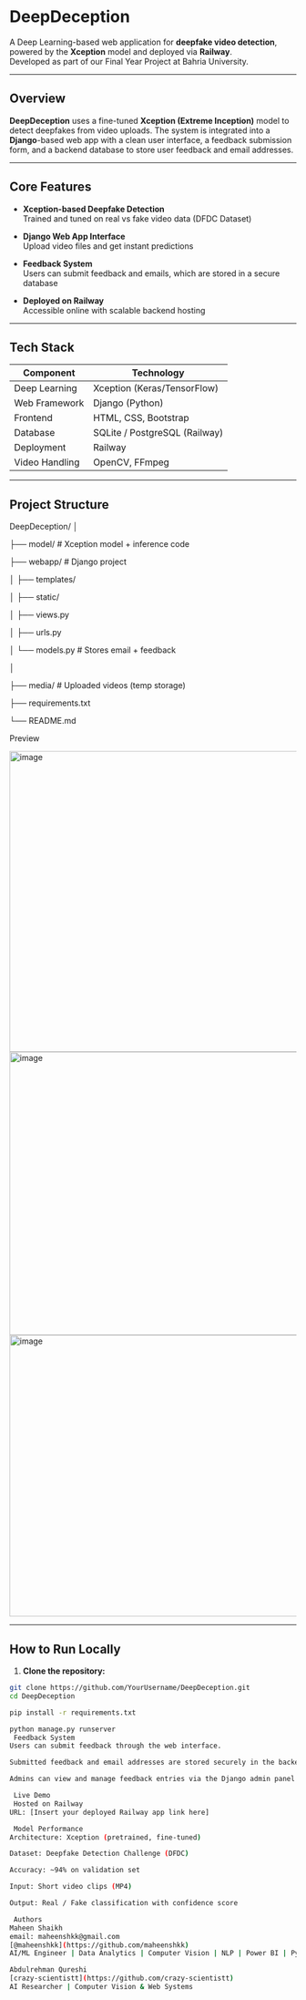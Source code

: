 # DeepDeception 

A Deep Learning-based web application for **deepfake video detection**, powered by the **Xception** model and deployed via **Railway**.  
Developed as part of our Final Year Project at Bahria University.

---

##  Overview

**DeepDeception** uses a fine-tuned **Xception (Extreme Inception)** model to detect deepfakes from video uploads. The system is integrated into a **Django**-based web app with a clean user interface, a feedback submission form, and a backend database to store user feedback and email addresses.

---

##  Core Features

-  **Xception-based Deepfake Detection**  
  Trained and tuned on real vs fake video data (DFDC Dataset)

-  **Django Web App Interface**  
  Upload video files and get instant predictions

-  **Feedback System**  
  Users can submit feedback and emails, which are stored in a secure database

-  **Deployed on Railway**  
  Accessible online with scalable backend hosting

---

##  Tech Stack

| Component        | Technology        |
|------------------|------------------|
| Deep Learning    | Xception (Keras/TensorFlow) |
| Web Framework    | Django (Python)  |
| Frontend         | HTML, CSS, Bootstrap |
| Database         | SQLite / PostgreSQL (Railway) |
| Deployment       | Railway          |
| Video Handling   | OpenCV, FFmpeg   |

---

##  Project Structure
DeepDeception/
│

├── model/ # Xception model + inference code

├── webapp/ # Django project

│ ├── templates/

│ ├── static/

│ ├── views.py

│ ├── urls.py

│ └── models.py # Stores email + feedback

│

├── media/ # Uploaded videos (temp storage)

├── requirements.txt

└── README.md

 Preview

<img width="930" height="528" alt="image" src="https://github.com/user-attachments/assets/de08f88b-68ed-4b93-a1d3-f8e63a95e48f" />

<img width="934" height="497" alt="image" src="https://github.com/user-attachments/assets/45e96a9b-9650-44c8-a96f-1a76e41b5b2d" />

<img width="931" height="494" alt="image" src="https://github.com/user-attachments/assets/2477080f-de22-4edf-9787-23997d688a91" />



---

##  How to Run Locally

1. **Clone the repository:**

```bash
git clone https://github.com/YourUsername/DeepDeception.git
cd DeepDeception

pip install -r requirements.txt

python manage.py runserver
 Feedback System
Users can submit feedback through the web interface.

Submitted feedback and email addresses are stored securely in the backend database.

Admins can view and manage feedback entries via the Django admin panel (if enabled).

 Live Demo
 Hosted on Railway
URL: [Insert your deployed Railway app link here]

 Model Performance
Architecture: Xception (pretrained, fine-tuned)

Dataset: Deepfake Detection Challenge (DFDC)

Accuracy: ~94% on validation set

Input: Short video clips (MP4)

Output: Real / Fake classification with confidence score

 Authors
Maheen Shaikh
email: maheenshkk@gmail.com 
[@maheenshkk](https://github.com/maheenshkk)
AI/ML Engineer | Data Analytics | Computer Vision | NLP | Power BI | Python

Abdulrehman Qureshi
[crazy-scientistt](https://github.com/crazy-scientistt)
AI Researcher | Computer Vision & Web Systems





